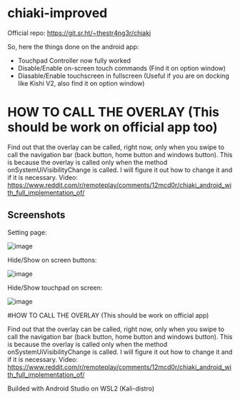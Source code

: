 # chiaki-improved
Official repo: https://git.sr.ht/~thestr4ng3r/chiaki

So, here the things done on the android app:

* Touchpad Controller now fully worked
* Disable/Enable on-screen touch commands (Find it on option window)
* Diasable/Enable touchscreen in fullscreen (Useful if you are on docking like Kishi V2, also find it on option window)

# HOW TO CALL THE OVERLAY (This should be work on official app too)

Find out that the overlay can be called, right now, only when you swipe to call the navigation bar (back button, home button and windows button).
This is because the overlay is called only when the method onSystemUiVisibilityChange is called. I will figure it out how to change it and if it is necessary.
Video: https://www.reddit.com/r/remoteplay/comments/12mcd0r/chiaki_android_with_full_implementation_of/

## Screenshots

Setting page:

![image](https://user-images.githubusercontent.com/50410305/233785296-bf6e93a8-8434-49ac-9592-eeeae3ab587a.png)

Hide/Show on screen buttons:

![image](https://user-images.githubusercontent.com/50410305/233785306-39392e24-62ab-4dc8-a7c4-73077433c03d.png)

Hide/Show touchpad on screen:

![image](https://user-images.githubusercontent.com/50410305/233785321-573d616f-991e-4eff-903b-c954de8bc427.png)


#HOW TO CALL THE OVERLAY (This should be work on official app)

Find out that the overlay can be called, right now, only when you swipe to call the navigation bar (back button, home button and windows button).
This is because the overlay is called only when the method onSystemUiVisibilityChange is called. I will figure it out how to change it and if it is necessary.
Video: https://www.reddit.com/r/remoteplay/comments/12mcd0r/chiaki_android_with_full_implementation_of/


Builded with Android Studio on WSL2 (Kali-distro) 
